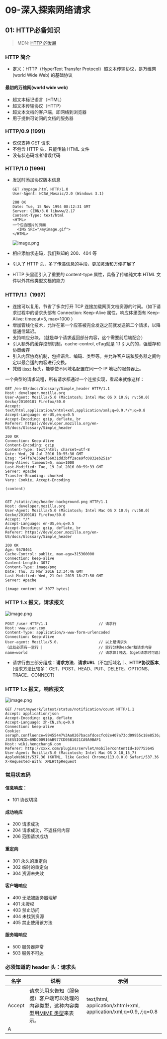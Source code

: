 # 09-深入探索网络请求
## 01: HTTP必备知识

> MDN: [HTTP 的发展](https://developer.mozilla.org/zh-CN/docs/Web/HTTP/Basics_of_HTTP/Evolution_of_HTTP)

### HTTP 简介

* 定义：HTTP（HyperText Transfer Protocol）超文本传输协议，是万维网(world Wide Web) 的基础协议

#### 最初的万维网(world wide web)

* 超文本标记语言（HTML）
* 超文本传输协议（HTTP）
* 超文本文档的客户端，即网络到浏览器
* 用于提供可访问的文档的服务器

### HTTP/0.9 (1991)

* 仅仅支持 GET 请求
* 不包含 HTTP 头，只能传输 HTML 文件
* 没有状态码或者错误代码

### HTTP/1.0 (1996)

* 发送时添加协议版本信息

  ```http
  GET /mypage.html HTTP/1.0
  User-Agent: NCSA_Mosaic/2.0 (Windows 3.1)
  
  200 OK
  Date: Tue, 15 Nov 1994 08:12:31 GMT
  Server: CERN/3.0 libwww/2.17
  Content-Type: text/html
  <HTML>
  一个包含图片的页面
    <IMG SRC="/myimage.gif">
  </HTML>
  ```

  ![image.png](https://p3-juejin.byteimg.com/tos-cn-i-k3u1fbpfcp/264221a2e6134d9a99bf88a726d616c9~tplv-k3u1fbpfcp-watermark.image?)

* 相应添加状态码，我们熟知的 200、404 等

* 引入了 HTTP 头，多了传递信息的手段，更加灵活和方便扩展了

* HTTP 头里面引入了重要的 content-type 属性，具备了传输纯文本 HTML 文件以外其他类型文档的能力

### HTTP/1.1（1997）

* 连接可以复用，节省了多次打开 TCP 连接加载网页文档资源的时间。（如下请求过程中的请求头部有 Connection: Keep-Alive 属性，响应体里面有 Keep-Alive: timeout=5, max=1000 ）
* 增加管线化技术，允许在第一个应答被完全发送之前就发送第二个请求，以降低通信延迟。
* 支持响应分块。（就是单个请求返回部分内容，这个需要前后端配合）
* 引入额外的缓存控制机制。cache-control, eTag就是 1.1 引入的的，强缓存和协商缓存
* 引入内容协商机制，包括语言、编码、类型等。并允许客户端和服务器之间约定以最合适的内容进行交换。
* 凭借 [`Host`](https://developer.mozilla.org/zh-CN/docs/Web/HTTP/Headers/Host) 标头，能够使不同域名配置在同一个 IP 地址的服务器上。

一个典型的请求流程，所有请求都通过一个连接实现，看起来就像这样：

```http
GET /en-US/docs/Glossary/Simple_header HTTP/1.1
Host: developer.mozilla.org
User-Agent: Mozilla/5.0 (Macintosh; Intel Mac OS X 10.9; rv:50.0) Gecko/20100101 Firefox/50.0
Accept: text/html,application/xhtml+xml,application/xml;q=0.9,*/*;q=0.8
Accept-Language: en-US,en;q=0.5
Accept-Encoding: gzip, deflate, br
Referer: https://developer.mozilla.org/en-US/docs/Glossary/Simple_header

200 OK
Connection: Keep-Alive
Content-Encoding: gzip
Content-Type: text/html; charset=utf-8
Date: Wed, 20 Jul 2016 10:55:30 GMT
Etag: "547fa7e369ef56031dd3bff2ace9fc0832eb251a"
Keep-Alive: timeout=5, max=1000
Last-Modified: Tue, 19 Jul 2016 00:59:33 GMT
Server: Apache
Transfer-Encoding: chunked
Vary: Cookie, Accept-Encoding

(content)


GET /static/img/header-background.png HTTP/1.1
Host: developer.mozilla.org
User-Agent: Mozilla/5.0 (Macintosh; Intel Mac OS X 10.9; rv:50.0) Gecko/20100101 Firefox/50.0
Accept: */*
Accept-Language: en-US,en;q=0.5
Accept-Encoding: gzip, deflate, br
Referer: https://developer.mozilla.org/en-US/docs/Glossary/Simple_header

200 OK
Age: 9578461
Cache-Control: public, max-age=315360000
Connection: keep-alive
Content-Length: 3077
Content-Type: image/png
Date: Thu, 31 Mar 2016 13:34:46 GMT
Last-Modified: Wed, 21 Oct 2015 18:27:50 GMT
Server: Apache

(image content of 3077 bytes)
```

### HTTP 1.x 报文，请求报文

![image.png](https://p1-juejin.byteimg.com/tos-cn-i-k3u1fbpfcp/0747f4ec4d0d450693ec11a1093b467b~tplv-k3u1fbpfcp-watermark.image?)

```http
POST /user HTTP/1.1                       // 请求行
Host: www.user.com
Content-Type: application/x-www-form-urlencoded
Connection: Keep-Alive
User-agent: Mozilla/5.0.                  // 以上是请求头
（此处必须有一空行 |                         // 空行分割header和请求内容 
name=world                                // 请求体(可选，如get请求时可选)
```

* 请求行由三部分组成：**请求方法**、**请求URL**（不包括域名 | 、**HTTP协议版本**, (请求方法比较多：GET、POST、HEAD、PUT、DELETE、OPTIONS、TRACE、CONNECT)

### HTTP 1.x 报文，响应报文

![image.png](https://p9-juejin.byteimg.com/tos-cn-i-k3u1fbpfcp/23dac32a93a94bd19a8ea76979485e0c~tplv-k3u1fbpfcp-watermark.image?)

```http
GET /rest/mywork/latest/status/notification/count HTTP/1.1
Accept: application/json
Accept-Encoding: gzip, deflate
Accept-Language: zh-CN,zh;q=0.9
Connection: keep-alive
Cookie: seraph.confluence=99455447%3Aa0267bacafdcecfc02e407a73cd09955c18e8536; JSESSIONID=B9DC00916AB977CD05B1021CA9A9BAF1
Host: wiki.hengchang6.com
Referer: http://xxxx.com/plugins/servlet/mobile?contentId=107755645
User-Agent: Mozilla/5.0 (Macintosh; Intel Mac OS X 10_15_7) AppleWebKit/537.36 (KHTML, like Gecko) Chrome/113.0.0.0 Safari/537.36
X-Requested-With: XMLHttpRequest
```

### 常用状态码

#### 信息响应：

* 101 协议切换

#### 成功响应

* 200 请求成功
* 204 请求成功，不返任何内容
* 206 范围请求成功

#### 重定向

* 301 永久的重定向
* 302 临时的重定向
* 304 资源未失效

#### 客户端响应

* 400 无法被服务器理解
* 401 未授权
* 403 禁止访问
* 404 未找到资源
* 405 禁止使用该方法

#### 服务端响应

* 500 服务器异常
* 503 服务不可达

### 必须知道的 header 头：请求头

| 名字   | 说明                                                         | 示例                                                         |
| ------ | ------------------------------------------------------------ | ------------------------------------------------------------ |
| Accept | 请求头用来告知（服务器）客户端可以处理的内容类型，这种内容类型用[MIME 类型](https://developer.mozilla.org/zh-CN/docs/Web/HTTP/Basics_of_HTTP/MIME_types)来表示。 | text/html, application/xhtml+xml, application/xml;q=0.9, */*;q=0.8 |
| A      |                                                              |                                                              |

